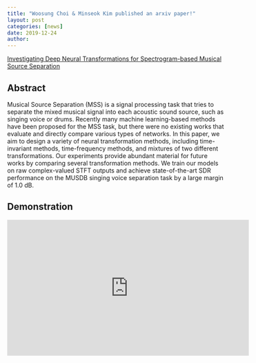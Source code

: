 ```yaml
---
title: "Woosung Choi & Minseok Kim published an arxiv paper!"
layout: post
categories: [news]
date: 2019-12-24
author:
---
```


[Investigating Deep Neural Transformations for Spectrogram-based Musical Source Separation](https://arxiv.org/abs/1912.02591)

## Abstract

Musical Source Separation (MSS) is a signal processing task that tries to separate the mixed musical signal into each acoustic sound source, such as singing voice or drums. Recently many machine learning-based methods have been proposed for the MSS task, but there were no existing works that evaluate and directly compare various types of networks. In this paper, we aim to design a variety of neural transformation methods, including time-invariant methods, time-frequency methods, and mixtures of two different transformations. Our experiments provide abundant material for future works by comparing several transformation methods. We train our models on raw complex-valued STFT outputs and achieve state-of-the-art SDR performance on the MUSDB singing voice separation task by a large margin of 1.0 dB.

## Demonstration

<iframe width="560" height="315" src="https://www.youtube.com/embed/DuOvWpckoVE" frameborder="0" allow="accelerometer; autoplay; encrypted-media; gyroscope; picture-in-picture" allowfullscreen></iframe>
